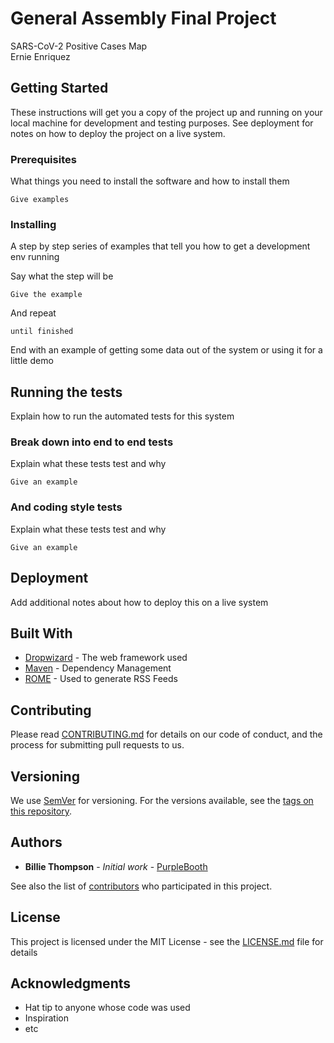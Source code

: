 # General Assembly Final Project
SARS-CoV-2 Positive Cases Map
<br>
Ernie Enriquez

## Getting Started

These instructions will get you a copy of the project up and running on your local machine for development and testing purposes. See deployment for notes on how to deploy the project on a live system.

### Prerequisites

What things you need to install the software and how to install them

```
Give examples
```

### Installing

A step by step series of examples that tell you how to get a development env running

Say what the step will be

```
Give the example
```

And repeat

```
until finished
```

End with an example of getting some data out of the system or using it for a little demo

## Running the tests

Explain how to run the automated tests for this system

### Break down into end to end tests

Explain what these tests test and why

```
Give an example
```

### And coding style tests

Explain what these tests test and why

```
Give an example
```

## Deployment

Add additional notes about how to deploy this on a live system

## Built With

* [Dropwizard](http://www.dropwizard.io/1.0.2/docs/) - The web framework used
* [Maven](https://maven.apache.org/) - Dependency Management
* [ROME](https://rometools.github.io/rome/) - Used to generate RSS Feeds

## Contributing

Please read [CONTRIBUTING.md](https://gist.github.com/PurpleBooth/b24679402957c63ec426) for details on our code of conduct, and the process for submitting pull requests to us.

## Versioning

We use [SemVer](http://semver.org/) for versioning. For the versions available, see the [tags on this repository](https://github.com/your/project/tags). 

## Authors

* **Billie Thompson** - *Initial work* - [PurpleBooth](https://github.com/PurpleBooth)

See also the list of [contributors](https://github.com/your/project/contributors) who participated in this project.

## License

This project is licensed under the MIT License - see the [LICENSE.md](LICENSE.md) file for details

## Acknowledgments

* Hat tip to anyone whose code was used
* Inspiration
* etc
